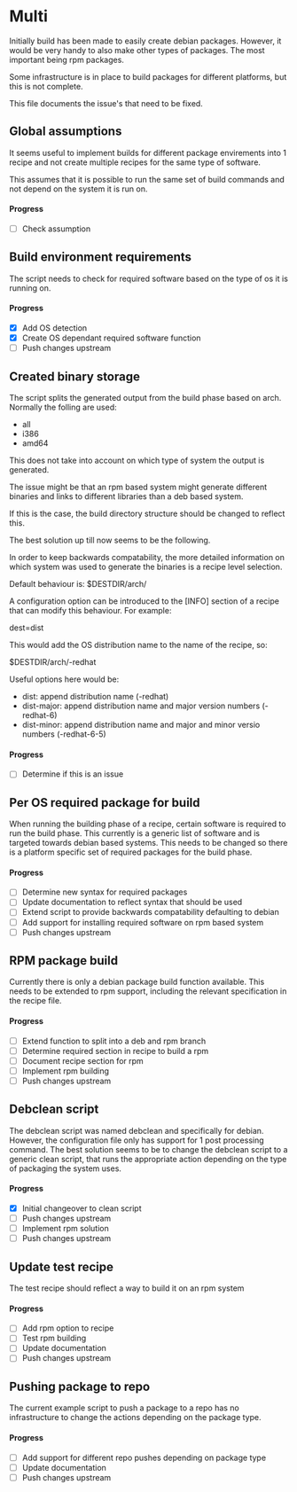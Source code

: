 # Multi

Initially build has been made to easily create debian packages. However,
it would be very handy to also make other types of packages. The most important
being rpm packages.

Some infrastructure is in place to build packages for different platforms, but
this is not complete.

This file documents the issue's that need to be fixed.

## Global assumptions

It seems useful to implement builds for different package envirements into
1 recipe and not create multiple recipes for the same type of software.

This assumes that it is possible to run the same set of build commands and
not depend on the system it is run on.

#### Progress

* [ ] Check assumption

## Build environment requirements

The script needs to check for required software based on the type of os it
is running on.

#### Progress

* [x] Add OS detection
* [x] Create OS dependant required software function
* [ ] Push changes upstream

## Created binary storage

The script splits the generated output from the build phase based on arch.
Normally the folling are used:

* all
* i386
* amd64

This does not take into account on which type of system the output is generated.

The issue might be that an rpm based system might generate different binaries
and links to different libraries than a deb based system.

If this is the case, the build directory structure should be changed to reflect
this.

The best solution up till now seems to be the following.

In order to keep backwards compatability, the more detailed information on
which system was used to generate the binaries is a recipe level selection.

Default behaviour is:
 $DESTDIR/arch/<recipename>

A configuration option can be introduced to the [INFO] section of a recipe
that can modify this behaviour. For example:

 dest=dist

This would add the OS distribution name to the name of the recipe, so:

 $DESTDIR/arch/<recipename>-redhat

Useful options here would be:

* dist: append distribution name (-redhat)
* dist-major: append distribution name and major version numbers (-redhat-6)
* dist-minor: append distribution name and major and minor versio numbers (-redhat-6-5)

#### Progress

* [ ] Determine if this is an issue

## Per OS required package for build

When running the building phase of a recipe, certain software is required
to run the build phase. This currently is a generic list of software and is
targeted towards debian based systems. This needs to be changed so there is
a platform specific set of required packages for the build phase.

#### Progress

* [ ] Determine new syntax for required packages
* [ ] Update documentation to reflect syntax that should be used
* [ ] Extend script to provide backwards compatability defaulting to debian
* [ ] Add support for installing required software on rpm based system
* [ ] Push changes upstream

## RPM package build

Currently there is only a debian package build function available. This
needs to be extended to rpm support, including the relevant specification
in the recipe file.

#### Progress

* [ ] Extend function to split into a deb and rpm branch
* [ ] Determine required section in recipe to build a rpm
* [ ] Document recipe section for rpm
* [ ] Implement rpm building
* [ ] Push changes upstream

## Debclean script

The debclean script was named debclean and specifically for debian. However,
the configuration file only has support for 1 post processing command. The
best solution seems to be to change the debclean script to a generic clean
script, that runs the appropriate action depending on the type of packaging
the system uses.

#### Progress

* [x] Initial changeover to clean script
* [ ] Push changes upstream
* [ ] Implement rpm solution
* [ ] Push changes upstream

## Update test recipe

The test recipe should reflect a way to build it on an rpm system

#### Progress

* [ ] Add rpm option to recipe
* [ ] Test rpm building
* [ ] Update documentation
* [ ] Push changes upstream

## Pushing package to repo

The current example script to push a package to a repo has no infrastructure
to change the actions depending on the package type.

#### Progress

* [ ] Add support for different repo pushes depending on package type
* [ ] Update documentation
* [ ] Push changes upstream
